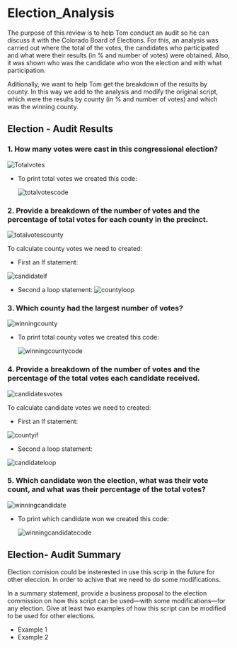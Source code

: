 # Election_Analysis
The purpose of this review is to help Tom conduct an audit so he can discuss it with the Colorado Board of Elections.
For this, an analysis was carried out where the total of the votes, the candidates who participated and what were their results (in % and number of votes) were obtained. Also, it was shown who was the candidate who won the election and with what participation.

Aditionally, we want to help Tom get the breakdown of the results by county. In this way we add to the analysis and modify the original script, which were the results by county (in % and number of votes) and which was the winning county.

## Election - Audit Results

### 1. How many votes were cast in this congressional election?
   ![Totalvotes](https://user-images.githubusercontent.com/87447639/131141413-467f2433-89fe-434c-8963-240acc5de79b.PNG)

- To print total votes we created this code:
   
   ![totalvotescode](https://user-images.githubusercontent.com/87447639/131146237-a2bf253a-8b30-4688-acce-f2c391b5fa74.PNG)


### 2. Provide a breakdown of the number of votes and the percentage of total votes for each county in the precinct.
   ![totalvotescounty](https://user-images.githubusercontent.com/87447639/131141423-8dbed4b9-7a43-40cc-87fd-b416c2c5b475.PNG)
 
To calculate county votes we need to created:

- First an If statement:

 ![candidateif](https://user-images.githubusercontent.com/87447639/131145828-64b9ac58-46d0-46d7-9410-2cc73d4d5248.PNG)


- Second a loop statement: 
  ![countyloop](https://user-images.githubusercontent.com/87447639/131145697-d2618f6c-f7ea-4f45-bfaf-80ad30cf5c82.PNG)


### 3. Which county had the largest number of votes?
   ![winningcounty](https://user-images.githubusercontent.com/87447639/131141460-53f499a3-921d-4579-884f-9f70fbf7daa1.PNG)

- To print total county votes we created this code:

   ![winningcountycode](https://user-images.githubusercontent.com/87447639/131146187-197d4bbe-7c8a-441e-aa12-7f783d6b443b.PNG)


### 4. Provide a breakdown of the number of votes and the percentage of the total votes each candidate received.
   ![candidatesvotes](https://user-images.githubusercontent.com/87447639/131141304-9668edf1-7cce-48ad-818c-bf1d79247c15.PNG)

To calculate candidate votes we need to created:

- First an If statement:

 ![countyif](https://user-images.githubusercontent.com/87447639/131145755-59392077-6383-42e6-85ac-cb2606548776.PNG)


- Second a loop statement: 
 
 ![candidateloop](https://user-images.githubusercontent.com/87447639/131145620-6806c11e-3aea-49bc-81a5-fd5b63561149.PNG)


### 5. Which candidate won the election, what was their vote count, and what was their percentage of the total votes?
   ![winningcandidate](https://user-images.githubusercontent.com/87447639/131141479-97568edd-8380-4f78-89c7-1cd5bb94c903.PNG)

- To print which candidate won we created this code:

   ![winningcandidatecode](https://user-images.githubusercontent.com/87447639/131146471-e946b0b9-92db-44d0-8ba9-307789faeea9.PNG)

  
## Election- Audit Summary

Election comision could be insterested in use this scrip in the future for other eleccion. In order to achive that we need to do some modifications. 

In a summary statement, provide a business proposal to the election commission on how this script can be used—with some modifications—for any election. Give at least two examples of how this script can be modified to be used for other elections.
  - Example 1
  - Example 2 
